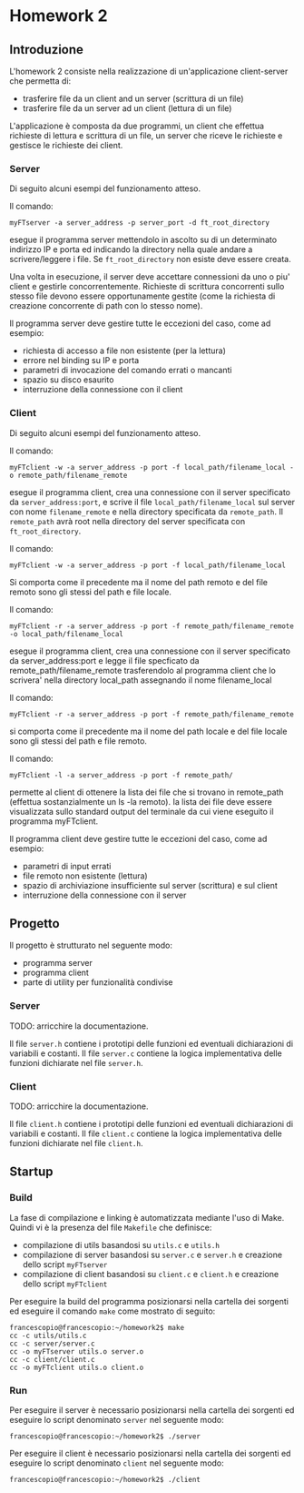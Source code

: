 
  

# Homework 2

  

## Introduzione

L'homework 2 consiste nella realizzazione di un'applicazione client-server che permetta di:
- trasferire file da un client and un server (scrittura di un file)
- trasferire file da un server ad un client (lettura di un file)

L'applicazione è composta da due programmi, un client che effettua richieste di lettura e scrittura di un file, un server che riceve le richieste e gestisce le richieste dei client.

### Server
Di seguito alcuni esempi del funzionamento atteso.

Il comando:

    myFTserver -a server_address -p server_port -d ft_root_directory

esegue il programma server mettendolo in ascolto su di un determinato indirizzo IP e porta ed indicando la directory nella quale andare a scrivere/leggere i file. Se `ft_root_directory` non esiste deve essere creata.

Una volta in esecuzione, il server deve accettare connessioni da uno o piu' client e gestirle concorrentemente. Richieste di scrittura concorrenti sullo stesso file devono essere opportunamente gestite (come la richiesta di creazione concorrente di path con lo stesso nome).

Il programma server deve gestire tutte le eccezioni del caso, come ad esempio:
- richiesta di accesso a file non esistente (per la lettura)
- errore nel binding su IP e porta
- parametri di invocazione del comando errati o mancanti
- spazio su disco esaurito
- interruzione della connessione con il client

### Client
Di seguito alcuni esempi del funzionamento atteso.

Il comando:

    myFTclient -w -a server_address -p port -f local_path/filename_local -o remote_path/filename_remote

esegue il programma client, crea una connessione con il server specificato da `server_address:port`, e scrive il file `local_path/filename_local` sul server con nome `filename_remote` e nella directory specificata da `remote_path`. Il `remote_path` avrà root nella directory del server specificata con `ft_root_directory`.

Il comando:

    myFTclient -w -a server_address -p port -f local_path/filename_local

Si comporta come il precedente ma il nome del path remoto e del file remoto sono gli stessi del path e file locale.

Il comando:

    myFTclient -r -a server_address -p port -f remote_path/filename_remote -o local_path/filename_local

esegue il programma client, crea una connessione con il server specificato da server_address:port e legge il file specficato da remote_path/filename_remote trasferendolo al programma client che lo scrivera' nella directory local_path assegnando il nome filename_local

Il comando:

    myFTclient -r -a server_address -p port -f remote_path/filename_remote

si comporta come il precedente ma il nome del path locale e del file locale sono gli stessi del path e file remoto.

Il comando:

    myFTclient -l -a server_address -p port -f remote_path/

permette al client di ottenere la lista dei file che si trovano in remote_path (effettua sostanzialmente un ls -la remoto). Ia lista dei file deve essere visualizzata sullo standard output del terminale da cui viene eseguito il programma myFTclient.

Il programma client deve gestire tutte le eccezioni del caso, come ad esempio:
- parametri di input errati
- file remoto non esistente (lettura)
- spazio di archiviazione insufficiente sul server (scrittura) e sul client
- interruzione della connessione con il server

## Progetto

Il progetto è strutturato nel seguente modo:
- programma server
- programma client
- parte di utility per funzionalità condivise

### Server
TODO: arricchire la documentazione.

Il file `server.h` contiene i prototipi delle funzioni ed eventuali dichiarazioni di variabili e costanti.
Il file `server.c` contiene la logica implementativa delle funzioni dichiarate nel file `server.h`.

### Client
TODO: arricchire la documentazione.

Il file `client.h` contiene i prototipi delle funzioni ed eventuali dichiarazioni di variabili e costanti.
Il file `client.c` contiene la logica implementativa delle funzioni dichiarate nel file `client.h`.  

## Startup

### Build
La fase di compilazione e linking è automatizzata mediante l'uso di Make.
Quindi vi è la presenza del file `Makefile` che definisce:
- compilazione di utils basandosi su `utils.c` e `utils.h`
- compilazione di server basandosi su `server.c` e `server.h` e creazione dello script `myFTserver`
- compilazione di client basandosi su `client.c` e `client.h` e creazione dello script `myFTclient`

Per eseguire la build del programma posizionarsi nella cartella dei sorgenti ed eseguire il comando `make` come mostrato di seguito:

    francescopio@francescopio:~/homework2$ make
    cc -c utils/utils.c
    cc -c server/server.c
    cc -o myFTserver utils.o server.o
    cc -c client/client.c
    cc -o myFTclient utils.o client.o

### Run
Per eseguire il server è necessario posizionarsi nella cartella dei sorgenti ed eseguire lo script denominato `server` nel seguente modo:

    francescopio@francescopio:~/homework2$ ./server

Per eseguire il client è necessario posizionarsi nella cartella dei sorgenti ed eseguire lo script denominato `client` nel seguente modo:

    francescopio@francescopio:~/homework2$ ./client


